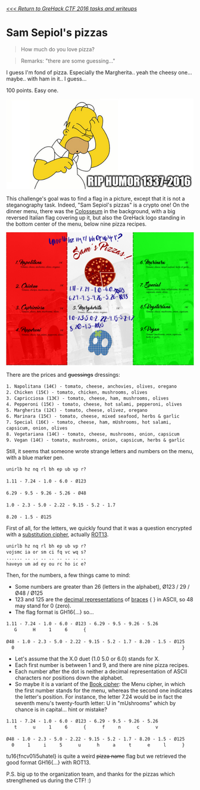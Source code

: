 _[<<< Return to GreHack CTF 2016 tasks and writeups](/grehack-ctf-2016)_
# Sam Sepiol's pizzas

> How much do you love pizza?

> Remarks: "there are some guessing..."

I guess I'm fond of pizza. Especially the Margherita.. yeah the cheesy one... maybe.. with ham in it.. I guess...

100 points. Easy one.

![PLEASE BE SERIOUS! STOP IT! NOW!](sam-sepiol-joke.png)

This challenge's goal was to find a flag in a picture, except that it is not a steganography task.
Indeed, "Sam Sepiol's pizzas" is a crypto one! On the dinner menu, there was the
[Colosseum](https://en.wikipedia.org/wiki/Colosseum) in the background, with a big reversed Italian
flag covering up it, but also the GreHack logo standing in the bottom center of the menu, below nine pizza recipes.

![FIND THE FLAG!](sam-sepiol-menu.png)

There are the prices and ~~guessings~~ dressings:

```
1. Napolitana (14€) - tomato, cheese, anchovies, olives, oregano
2. Chicken (15€) - tomato, chicken, mushrooms, olives
3. Capricciosa (13€) - tomato, cheese, ham, mushrooms, olives
4. Pepperoni (15€) - tomato, cheese, hot salami, pepperoni, olives
5. Margherita (12€) - tomato, cheese, olivez, oregano
6. Marinara (15€) - tomato, cheese, mixed seafood, herbs & garlic
7. Special (16€) - tomato, cheese, ham, mUshrooms, hot salami, capsicum, onion, olives
8. Vegetariana (14€) - tomato, cheese, mushrooms, onion, capsicum
9. Vegan (14€) - tomato, mushrooms, onion, capsicum, herbs & garlic
```

Still, it seems that someone wrote strange letters and numbers on the menu, with a blue marker pen.

```
unirlb hz nq rl bh ep ub vp r?

1.11 - 7.24 - 1.0 - 6.0 - Ø123

6.29 - 9.5 - 9.26 - 5.26 - Ø48

1.0 - 2.3 - 5.0 - 2.22 - 9.15 - 5.2 - 1.7

8.20 - 1.5 - Ø125
```

First of all, for the letters, we quickly found that it was a question encrypted
with a [substitution cipher](http://practicalcryptography.com/ciphers/simple-substitution-cipher/),
actually [ROT13](https://en.wikipedia.org/wiki/ROT13).

```
unirlb hz nq rl bh ep ub vp r?
vojsmc ia or sm ci fq vc wq s?
...... .. .. .. .. .. .. .. ..
haveyo um ad ey ou rc ho ic e?
```

Then, for the numbers, a few things came to mind:
+ Some numbers are greater than 26 (letters in the alphabet), Ø123 / 29 / Ø48 / Ø125
+ 123 and 125 are the [decimal representations](https://en.wikipedia.org/wiki/ASCII)
of [braces](https://en.wikipedia.org/wiki/Bracket) { } in ASCII, so 48 may stand for 0 (zero).
+ The flag format is GH16{...} so...

```
1.11 - 7.24 - 1.0 - 6.0 - Ø123 - 6.29 - 9.5 - 9.26 - 5.26
   G      H     1     6      {

Ø48 - 1.0 - 2.3 - 5.0 - 2.22 - 9.15 - 5.2 - 1.7 - 8.20 - 1.5 - Ø125
  0                                                               }
```

+ Let's assume that the X.0 duet (1.0 5.0 or 6.0) stands for X.
+ Each first number is between 1 and 9, and there are nine pizza recipes.
+ Each number after the dot is neither a decimal representation of ASCII characters nor positions down the alphabet.
+ So maybe it is a variant of the [Book cipher](https://en.wikipedia.org/wiki/Book_cipher): the Menu cipher,
in which the first number stands for the menu, whereas the second one indicates the letter's position. For instance,
the letter 7.24 would be in fact the seventh menu's twenty-fourth letter: U in "mUshrooms" which by chance is in capital...
hint or mistake?

```
1.11 - 7.24 - 1.0 - 6.0 - Ø123 - 6.29 - 9.5 - 9.26 - 5.26
   t      u     1     6      {      f     n      c      v

Ø48 - 1.0 - 2.3 - 5.0 - 2.22 - 9.15 - 5.2 - 1.7 - 8.20 - 1.5 - Ø125
  0     1     i     5      u      h     a     t      e     l      }
```

tu16{fncv01i5uhatel} is quite a weird ~~pizza name~~ flag but we retrieved the good format GH16{...} with ROT13.

P.S. big up to the organization team, and thanks for the pizzas which strengthened us during the CTF! :)

